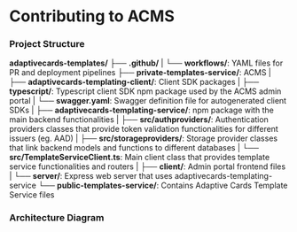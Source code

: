 # Contributing to ACMS

### Project Structure

**adaptivecards-templates/**
├──  **.github/**
|   └── **workflows/**: YAML files for PR and deployment pipelines
├──  **private-templates-service/**: ACMS
|   ├──  **adaptivecards-templating-client/**: Client SDK packages
|       ├──  **typescript/**: Typescript client SDK npm package used by the ACMS admin portal
|       └── **swagger.yaml**: Swagger definition file for autogenerated client SDKs
|   ├──  **adaptivecards-templating-service/**: npm package with the main backend functionalities
|       ├──  **src/authproviders/**: Authentication providers classes that provide token validation functionalities for different issuers (eg. AAD)
|       ├──  **src/storageproviders/**: Storage provider classes that link backend models and functions to different databases
|       └── **src/TemplateServiceClient.ts**: Main client class that provides template service functionalities and routers
|   ├──  **client/**: Admin portal frontend files
|   └── **server/**: Express web server that uses adaptivecards-templating-service
└── **public-templates-service/**: Contains Adaptive Cards Template Service files




### Architecture Diagram


